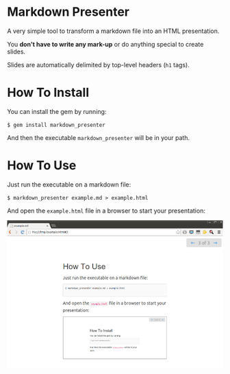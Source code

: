 # Markdown Presenter

A very simple tool to transform a markdown file into an HTML presentation.

You __don't have to write any mark-up__ or do anything special to create slides.

Slides are automatically delimited by top-level headers (`h1` tags).

# How To Install

You can install the gem by running:

    $ gem install markdown_presenter

And then the executable `markdown_presenter` will be in your path.

# How To Use

Just run the executable on a markdown file:

    $ markdown_presenter example.md > example.html

And open the `example.html` file in a browser to start your presentation:

![](example.png)
